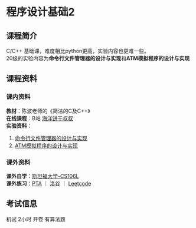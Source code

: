 # 程序设计基础2
## 课程简介
C/C++ 基础课，难度相比python更高，实验内容也更难一些。  
20级的实验内容为**命令行文件管理器的设计与实现**和**ATM模拟程序的设计与实现**
## 课程资料
### 课内资料
**教材**：陈波老师的《简洁的C及C++》  
**在线课程**：B站 [海洋饼干叔叔](https://www.bilibili.com/video/BV1kt411R7uW/?vd_source=d9b6991741a0093fde33243288ad3975)  
**实验资料**：  
1. [命令行文件管理器的设计与实现](https://github.com/CQU-CS-Wiki/CQU-CS-Wiki.github.io/tree/main/files/C%2B%2B/Command-Line-File-Manager)  
2. [ATM模拟程序的设计与实现](https://github.com/CQU-CS-Wiki/CQU-CS-Wiki.github.io/tree/main/files/C%2B%2B/ATM-Simple-Monitor)
### 课外资料  
**课外自学**：[斯坦福大学-CS106L](http://web.stanford.edu/class/cs106l/)  
**课外练习**：[PTA](https://pintia.cn/problem-sets)  ｜  [洛谷](https://www.luogu.com.cn)  ｜  [Leetcode](https://leetcode.cn)
## 考试信息
机试 2小时 开卷 有算法题